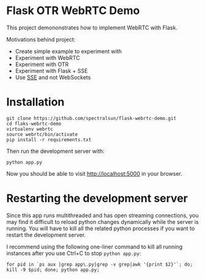 # Flask OTR WebRTC Demo

This project demononstrates how to implement WebRTC with Flask.

Motivations behind project:
 - Create simple example to experiment with
 - Experiment with WebRTC
 - Experiment with OTR
 - Experiment with Flask + SSE
 - Use [SSE](https://developer.mozilla.org/en-US/docs/Server-sent_events/Using_server-sent_events) and not WebSockets

# Installation

    git clone https://github.com/spectralsun/flask-webrtc-demo.git
    cd flaks-webrtc-demo
    virtualenv webrtc
    source webrtc/bin/activate
    pip install -r requirements.txt

Then run the development server with:

    python app.py

Now you should be able to visit [http://localhost:5000](http://localhost:5000) in your browser.

# Restarting the development server

Since this app runs multithreaded and has open streaming connections, you may find it difficult to reload python changes dynamically while the server is running. You will have to kill all the related python processes if you want to restart the development server.

I recommend using the following one-liner command to kill all running instances after you use Ctrl+C to stop `python app.py`:

    for pid in `ps aux |grep app\.py|grep -v grep|awk '{print $2}'`; do; kill -9 $pid; done; python app.py;

